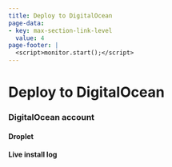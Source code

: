 ```yaml
---
title: Deploy to DigitalOcean
page-data:
- key: max-section-link-level
  value: 4
page-footer: |
  <script>monitor.start();</script>
---
```



Deploy to DigitalOcean
======================


### DigitalOcean account

<div id="digitalocean-account-widget" class="widget"></div>


#### Droplet

<div id="droplet-widget" class="widget"></div>

<div id="droplet-legend" class="full"></div>

<div id="action-widget" class="widget"></div>
<div id="action-legend" class="full"></div>


#### Live install log

<div id="monitor-legend" class="full"></div>
